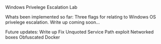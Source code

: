 Windows Privelege Escalation Lab


Whats been implemented so far:
Three flags for relating to Windows OS privelege escalation. Write up coming soon...

Future updates:
Write up
Fix Unquoted Service Path exploit
Networked boxes
Obfuscated Docker


